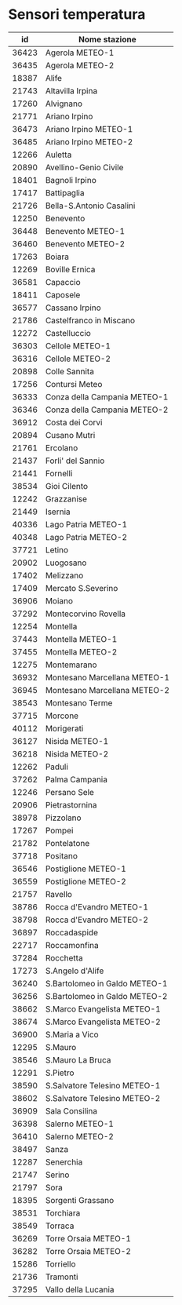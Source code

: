 # Sensori temperatura

| id | Nome stazione |
|-------|-------------------------------|
| 36423 | Agerola METEO-1               |
| 36435 | Agerola METEO-2               |
| 18387 | Alife                         |
| 21743 | Altavilla Irpina              |
| 17260 | Alvignano                     |
| 21771 | Ariano Irpino                 |
| 36473 | Ariano Irpino METEO-1         |
| 36485 | Ariano Irpino METEO-2         |
| 12266 | Auletta                       |
| 20890 | Avellino-Genio Civile         |
| 18401 | Bagnoli Irpino                |
| 17417 | Battipaglia                   |
| 21726 | Bella-S.Antonio Casalini      |
| 12250 | Benevento                     |
| 36448 | Benevento METEO-1             |
| 36460 | Benevento METEO-2             |
| 17263 | Boiara                        |
| 12269 | Boville Ernica                |
| 36581 | Capaccio                      |
| 18411 | Caposele                      |
| 36577 | Cassano Irpino                |
| 21786 | Castelfranco in Miscano       |
| 12272 | Castelluccio                  |
| 36303 | Cellole METEO-1               |
| 36316 | Cellole METEO-2               |
| 20898 | Colle Sannita                 |
| 17256 | Contursi Meteo                |
| 36333 | Conza della Campania METEO-1  |
| 36346 | Conza della Campania METEO-2  |
| 36912 | Costa dei Corvi               |
| 20894 | Cusano Mutri                  |
| 21761 | Ercolano                      |
| 21437 | Forli' del Sannio             |
| 21441 | Fornelli                      |
| 38534 | Gioi Cilento                  |
| 12242 | Grazzanise                    |
| 21449 | Isernia                       |
| 40336 | Lago Patria METEO-1           |
| 40348 | Lago Patria METEO-2           |
| 37721 | Letino                        |
| 20902 | Luogosano                     |
| 17402 | Melizzano                     |
| 17409 | Mercato S.Severino            |
| 36906 | Moiano                        |
| 37292 | Montecorvino Rovella          |
| 12254 | Montella                      |
| 37443 | Montella METEO-1              |
| 37455 | Montella METEO-2              |
| 12275 | Montemarano                   |
| 36932 | Montesano Marcellana METEO-1  |
| 36945 | Montesano Marcellana METEO-2  |
| 38543 | Montesano Terme               |
| 37715 | Morcone                       |
| 40112 | Morigerati                    |
| 36127 | Nisida METEO-1                |
| 36218 | Nisida METEO-2                |
| 12262 | Paduli                        |
| 37262 | Palma Campania                |
| 12246 | Persano Sele                  |
| 20906 | Pietrastornina                |
| 38978 | Pizzolano                     |
| 17267 | Pompei                        |
| 21782 | Pontelatone                   |
| 37718 | Positano                      |
| 36546 | Postiglione METEO-1           |
| 36559 | Postiglione METEO-2           |
| 21757 | Ravello                       |
| 38786 | Rocca d'Evandro METEO-1       |
| 38798 | Rocca d'Evandro METEO-2       |
| 36897 | Roccadaspide                  |
| 22717 | Roccamonfina                  |
| 37284 | Rocchetta                     |
| 17273 | S.Angelo d'Alife              |
| 36240 | S.Bartolomeo in Galdo METEO-1 |
| 36256 | S.Bartolomeo in Galdo METEO-2 |
| 38662 | S.Marco Evangelista METEO-1   |
| 38674 | S.Marco Evangelista METEO-2   |
| 36900 | S.Maria a Vico                |
| 12295 | S.Mauro                       |
| 38546 | S.Mauro La Bruca              |
| 12291 | S.Pietro                      |
| 38590 | S.Salvatore Telesino METEO-1  |
| 38602 | S.Salvatore Telesino METEO-2  |
| 36909 | Sala Consilina                |
| 36398 | Salerno METEO-1               |
| 36410 | Salerno METEO-2               |
| 38497 | Sanza                         |
| 12287 | Senerchia                     |
| 21747 | Serino                        |
| 21797 | Sora                          |
| 18395 | Sorgenti Grassano             |
| 38531 | Torchiara                     |
| 38549 | Torraca                       |
| 36269 | Torre Orsaia METEO-1          |
| 36282 | Torre Orsaia METEO-2          |
| 15286 | Torriello                     |
| 21736 | Tramonti                      |
| 37295 | Vallo della Lucania           |
